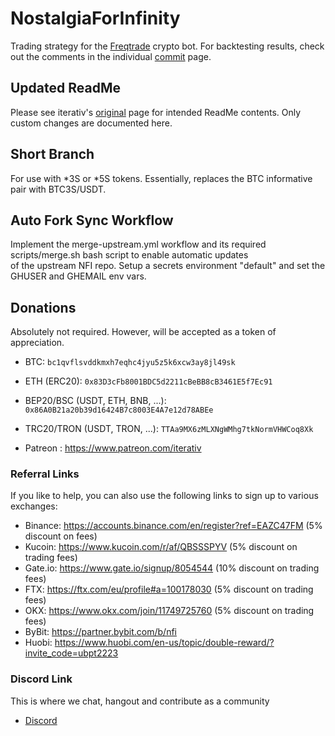 # NostalgiaForInfinity
Trading strategy for the [Freqtrade](https://www.freqtrade.io) crypto bot. For backtesting results, check out the comments in the individual [commit](https://github.com/iterativv/NostalgiaForInfinity/commits/main) page.

## Updated ReadMe
Please see iterativ's [original](https://github.com/iterativv/NostalgiaForInfinity) page for intended ReadMe contents. Only custom changes are documented here.

## Short Branch
For use with *3S or *5S tokens. Essentially, replaces the BTC informative pair with BTC3S/USDT.

## Auto Fork Sync Workflow
Implement the merge-upstream.yml workflow and its required scripts/merge.sh bash script to enable automatic updates  
of the upstream NFI repo. Setup a secrets environment "default" and set the GHUSER and GHEMAIL env vars.

## Donations

Absolutely not required. However, will be accepted as a token of appreciation.

* BTC: `bc1qvflsvddkmxh7eqhc4jyu5z5k6xcw3ay8jl49sk`
* ETH (ERC20): `0x83D3cFb8001BDC5d2211cBeBB8cB3461E5f7Ec91`
* BEP20/BSC (USDT, ETH, BNB, ...): `0x86A0B21a20b39d16424B7c8003E4A7e12d78ABEe`
* TRC20/TRON (USDT, TRON, ...): `TTAa9MX6zMLXNgWMhg7tkNormVHWCoq8Xk`

* Patreon : https://www.patreon.com/iterativ

### Referral Links

If you like to help, you can also use the following links to sign up to various exchanges:

* Binance: https://accounts.binance.com/en/register?ref=EAZC47FM (5% discount on fees)
* Kucoin: https://www.kucoin.com/r/af/QBSSSPYV (5% discount on trading fees)
* Gate.io: https://www.gate.io/signup/8054544 (10% discount on trading fees)
* FTX: https://ftx.com/eu/profile#a=100178030 (5% discount on trading fees)
* OKX: https://www.okx.com/join/11749725760 (5% discount on trading fees)
* ByBit: https://partner.bybit.com/b/nfi
* Huobi: https://www.huobi.com/en-us/topic/double-reward/?invite_code=ubpt2223

### Discord Link

This is where we chat, hangout and contribute as a community

* [Discord](https://discord.gg/DeAmv3btxQ)
